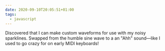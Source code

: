 ```yaml
---
date: 2020-09-10T20:05:51+01:00
tags:
  - javascript
---
```


Discovered that I can make custom waveforms for use with my noisy sparklines. Swapped from the humble sine wave to a an "Ahh" sound—like I used to go crazy for on early MIDI keyboards!
